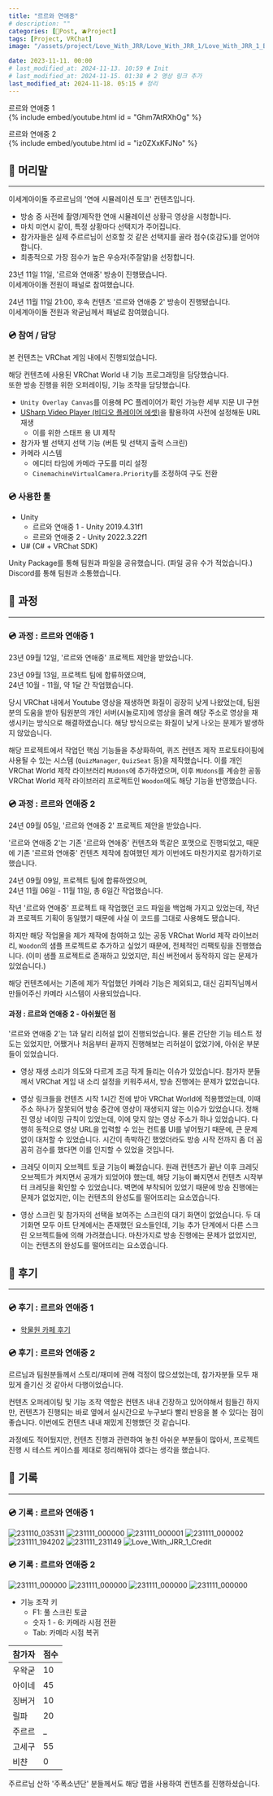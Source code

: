 ```yaml
---
title: "르르와 연애중"
# description: ""
categories: [📀Post, 🫐Project]
tags: [Project, VRChat]
image: "/assets/project/Love_With_JRR/Love_With_JRR_1/Love_With_JRR_1_Banner.png"

date: 2023-11-11. 00:00
# last_modified_at: 2024-11-13. 10:59 # Init
# last_modified_at: 2024-11-15. 01:38 # 2 영상 링크 추가
last_modified_at: 2024-11-18. 05:15 # 정리
---
```


르르와 연애중 1  
{% include embed/youtube.html id = "Ghm7AtRXhOg" %}

르르와 연애중 2  
{% include embed/youtube.html id = "iz0ZXxKFJNo" %}

## 📀 머리말

---
이세계아이돌 주르르님의 '연애 시뮬레이션 토크' 컨텐츠입니다.  

- 방송 중 사전에 촬영/제작한 연애 시뮬레이션 상황극 영상을 시청합니다.
- 마치 미연시 같이, 특정 상황마다 선택지가 주어집니다.
- 참가자들은 실제 주르르님이 선호할 것 같은 선택지를 골라 점수(호감도)를 얻어야 합니다.
- 최종적으로 가장 점수가 높은 우승자(주잘알)을 선정합니다.

23년 11일 11일, '르르와 연애중' 방송이 진행됐습니다.  
이세계아이돌 전원이 패널로 참여했습니다.  

24년 11월 11일 21:00, 후속 컨텐츠 '르르와 연애중 2' 방송이 진행됐습니다.  
이세계아이돌 전원과 왁굳님께서 패널로 참여했습니다.  

### 💿 참여 / 담당

본 컨텐츠는 VRChat 게임 내에서 진행되었습니다.  

해당 컨텐츠에 사용된 VRChat World 내 기능 프로그래밍을 담당했습니다.  
또한 방송 진행을 위한 오퍼레이팅, 기능 조작을 담당했습니다.  

- `Unity Overlay Canvas`를 이용해 PC 플레이어가 확인 가능한 세부 지문 UI 구현
- [USharp Video Player (비디오 플레이어 에셋)](https://github.com/MerlinVR/USharpVideo)을 활용하여 사전에 설정해둔 URL 재생
  - 이를 위한 스태프 용 UI 제작
- 참가자 별 선택지 선택 기능 (버튼 및 선택지 출력 스크린)
- 카메라 시스템
  - 에디터 타임에 카메라 구도를 미리 설정
  - `CinemachineVirtualCamera.Priority`를 조정하여 구도 전환

### 💿 사용한 툴

- Unity
  - 르르와 연애중 1 - Unity 2019.4.31f1
  - 르르와 연애중 2 - Unity 2022.3.22f1
- U# (C# + VRChat SDK)

Unity Package를 통해 팀원과 파일을 공유했습니다. (파일 공유 수가 적었습니다.)  
Discord를 통해 팀원과 소통했습니다.  

## 📀 과정

---

### 💿 과정 : 르르와 연애중 1

23년 09월 12일, '르르와 연애중' 프로젝트 제안을 받았습니다.  

23년 09월 13일, 프로젝트 팀에 합류하였으며,  
24년 10월 - 11월, 약 1달 간 작업했습니다.  

당시 VRChat 내에서 Youtube 영상을 재생하면 화질이 굉장히 낮게 나왔었는데, 팀원 분의 도움을 받아 팀원분의 개인 서버(시놀로지)에 영상을 올려 해당 주소로 영상을 재생시키는 방식으로 해결하였습니다. 해당 방식으로는 화질이 낮게 나오는 문제가 발생하지 않았습니다.  

해당 프로젝트에서 작업던 핵심 기능들을 추상화하여, 퀴즈 컨텐츠 제작 프로토타이핑에 사용될 수 있는 시스템 (`QuizManager`, `QuizSeat` 등)을 제작했습니다. 이를 개인 VRChat World 제작 라이브러리 `MUdons`에 추가하였으며, 이후 `MUdons`를 계승한 공동 VRChat World 제작 라이브러리 프로젝트인 `Woodon`에도 해당 기능을 반영했습니다.  

### 💿 과정 : 르르와 연애중 2

24년 09월 05일, '르르와 연애중 2' 프로젝트 제안을 받았습니다.  

'르르와 연애중 2'는 기존 '르르와 연애중' 컨텐츠와 똑같은 포맷으로 진행되었고, 때문에 기존 '르르와 연애중' 컨텐츠 제작에 참여했던 제가 이번에도 마찬가지로 참가하기로 했습니다.  

24년 09월 09일, 프로젝트 팀에 합류하였으며,  
24년 11월 06일 - 11월 11일, 총 6일간 작업했습니다.  

작년 '르르와 연애중' 프로젝트 때 작업했던 코드 파일을 백업해 가지고 있었는데, 작년과 프로젝트 기획이 동일했기 때문에 사실 이 코드를 그대로 사용해도 됐습니다.  

하지만 해당 작업물을 제가 제작에 참여하고 있는 공동 VRChat World 제작 라이브러리, `Woodon`의 샘플 프로젝트로 추가하고 싶었기 때문에, 전체적인 리팩토링을 진행했습니다. (이미 샘플 프로젝트로 존재하고 있었지만, 최신 버전에서 동작하지 않는 문제가 있었습니다.)  

해당 컨텐츠에서는 기존에 제가 작업했던 카메라 기능은 제외되고, 대신 김피직님께서 만들어주신 카메라 시스템이 사용되었습니다.  

#### 과정 : 르르와 연애중 2 - 아쉬웠던 점

'르르와 연애중 2'는 1과 달리 리허설 없이 진행되었습니다. 물론 간단한 기능 테스트 정도는 있었지만, 어쨌거나 처음부터 끝까지 진행해보는 리허설이 없었기에, 아쉬운 부분들이 있었습니다.  

- 영상 재생 소리가 의도와 다르게 조금 작게 들리는 이슈가 있었습니다. 참가자 분들께서 VRChat 게임 내 소리 설정을 키워주셔서, 방송 진행에는 문제가 없었습니다.

- 영상 링크들을 컨텐츠 시작 1시간 전에 받아 VRChat World에 적용했었는데, 이때 주소 하나가 잘못되어 방송 중간에 영상이 재생되지 않는 이슈가 있었습니다. 정해진 영상 네이밍 규칙이 있었는데, 이에 맞지 않는 영상 주소가 하나 있었습니다. 다행히 동적으로 영상 URL을 입력할 수 있는 컨트롤 UI를 넣어뒀기 때문에, 큰 문제 없이 대처할 수 있었습니다. 시간이 촉박하긴 했었더라도 방송 시작 전까지 좀 더 꼼꼼히 검수를 했다면 이를 인지할 수 있었을 것입니다.

- 크레딧 이미지 오브젝트 토글 기능이 빠졌습니다. 원래 컨텐츠가 끝난 이후 크레딧 오브젝트가 켜지면서 공개가 되었어야 했는데, 해당 기능이 빠지면서 컨텐츠 시작부터 크레딧을 확인할 수 있었습니다. 벽면에 부착되어 있었기 때문에 방송 진행에는 문제가 없었지만, 이는 컨텐츠의 완성도를 떨어뜨리는 요소였습니다.

- 영상 스크린 및 참가자의 선택을 보여주는 스크린의 대기 화면이 없었습니다. 두 대기화면 모두 아트 단계에서는 존재했던 요소들인데, 기능 추가 단계에서 다른 스크린 오브젝트들에 의해 가려졌습니다. 마찬가지로 방송 진행에는 문제가 없었지만, 이는 컨텐츠의 완성도를 떨어뜨리는 요소였습니다.

## 📀 후기

---

### 💿 후기 : 르르와 연애중 1

- [왁물원 카페 후기](https://cafe.naver.com/steamindiegame/13644167)

### 💿 후기 : 르르와 연애중 2

르르님과 팀원분들께서 스토리/재미에 관해 걱정이 많으셨었는데, 참가자분들 모두 재밌게 즐기신 것 같아서 다행이었습니다.  

컨텐츠 오퍼레이팅 및 기능 조작 역할은 컨텐츠 내내 긴장하고 있어야해서 힘들긴 하지만, 컨텐츠가 진행되는 바로 옆에서 실시간으로 누구보다 빨리 반응을 볼 수 있다는 점이 좋습니다. 이번에도 컨텐츠 내내 재밌게 진행했던 것 같습니다.  

과정에도 적어뒀지만, 컨텐츠 진행과 관련하여 놓친 아쉬운 부분들이 많아서, 프로젝트 진행 시 테스트 케이스를 제대로 정리해둬야 겠다는 생각을 했습니다.  

## 📀 기록

---

### 💿 기록 : 르르와 연애중 1

![231110_035311](/assets/project/Love_With_JRR/Love_With_JRR_1/231110_035311.png)
![231111_000000](/assets/project/Love_With_JRR/Love_With_JRR_1/231111_000000.png)
![231111_000001](/assets/project/Love_With_JRR/Love_With_JRR_1/231111_000001.png)
![231111_000002](/assets/project/Love_With_JRR/Love_With_JRR_1/231111_000002.jpg)
![231111_194202](/assets/project/Love_With_JRR/Love_With_JRR_1/231111_194202.png)
![231111_231149](/assets/project/Love_With_JRR/Love_With_JRR_1/231111_231149.png)
![Love_With_JRR_1_Credit](/assets/project/Love_With_JRR/Love_With_JRR_1/Love_With_JRR_1_Credit.png)

### 💿 기록 : 르르와 연애중 2

![231111_000000](/assets/project/Love_With_JRR/Love_With_JRR_2/241111_213120.png)
![231111_000000](/assets/project/Love_With_JRR/Love_With_JRR_2/241111_222558.png)
![231111_000000](/assets/project/Love_With_JRR/Love_With_JRR_2/241112_110858.png)
![231111_000000](/assets/project/Love_With_JRR/Love_With_JRR_2/Love_With_JRR_2_Credit.jpg)

- 기능 조작 키
  - F1: 풀 스크린 토글
  - 숫자 1 - 6: 카메라 시점 전환
  - Tab: 카메라 시점 복귀

| 참가자 | 점수 |
| ------ | ---- |
| 우왁굳 | 10   |
| 아이네 | 45   |
| 징버거 | 10   |
| 릴파   | 20   |
| 주르르 | _    |
| 고세구 | 55   |
| 비챤   | 0    |

주르르님 산하 '주폭소년단' 분들께서도 해당 맵을 사용하여 컨텐츠를 진행하셨습니다.  
